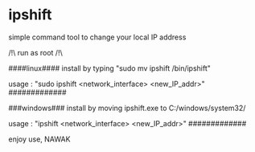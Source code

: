 # ipshift
simple command tool to change your local IP address

/!\ run as root /!\

####linux####
install by typing "sudo mv ipshift /bin/ipshift"

usage : "sudo ipshift <network_interface> <new_IP_addr>"
#############

###windows###
install by moving ipshift.exe to C:/windows/system32/

usage : "ipshift <network_interface> <new_IP_addr>"
#############

enjoy use, NAWAK
